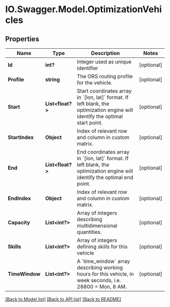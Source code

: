 # IO.Swagger.Model.OptimizationVehicles
## Properties

Name | Type | Description | Notes
------------ | ------------- | ------------- | -------------
**Id** | **int?** | Integer used as unique identifier  | [optional] 
**Profile** | **string** | The ORS routing profile for the vehicle.  | [optional] 
**Start** | **List&lt;float?&gt;** | Start coordinates array in &#x60;[lon, lat]&#x60; format. If left blank, the optimization engine will identify the optimal start point.  | [optional] 
**StartIndex** | **Object** | Index of relevant row and column in custom matrix.  | [optional] 
**End** | **List&lt;float?&gt;** | End coordinates array in &#x60;[lon, lat]&#x60; format. If left blank, the optimization engine will identify the optimal end point.  | [optional] 
**EndIndex** | **Object** | Index of relevant row and column in custom matrix.  | [optional] 
**Capacity** | **List&lt;int?&gt;** | Array of integers describing multidimensional quantities.  | [optional] 
**Skills** | **List&lt;int?&gt;** | Array of integers defining skills for this vehicle  | [optional] 
**TimeWindow** | **List&lt;int?&gt;** | A &#x60;time_window&#x60; array describing working hours for this vehicle, in week seconds, i.e. 28800 &#x3D; Mon, 8 AM.  | [optional] 

[[Back to Model list]](../README.md#documentation-for-models) [[Back to API list]](../README.md#documentation-for-api-endpoints) [[Back to README]](../README.md)

